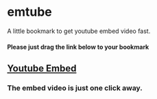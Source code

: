 # emtube
A little bookmark to get youtube embed video fast. 

#### Please just drag the link below to your bookmark
<a class="bookmark" href="javascript:(function(){window.location.href.replace('watch','watch_popup')})();">Youtube Embed</a>
---
### The embed video is just one click away. 
